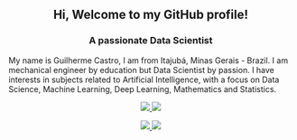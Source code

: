 <h2 align="center">Hi, Welcome to my GitHub profile!</h2>
<h3 align="center">A passionate Data Scientist</h3>
<p> 
My name is Guilherme Castro, I am from Itajubá, Minas Gerais - Brazil. I am mechanical engineer by education but Data Scientist by passion. I have interests in subjects related to Artificial Intelligence, with a focus on Data Science, Machine Learning, Deep Learning, Mathematics and Statistics.
</p>
<p align="center">
  <a href="mailto:guilherme.castrorl@gmail.com?
    subject=MessageTitle&amp;
    body=Message Content">
    <img src="https://img.shields.io/static/v1?label=Gmail&message=guilherme.castrorl@gmail.com&color=EA4335&style=for-the-badge&logo=Gmail">
  </a>
  <a href="https://www.linkedin.com/in/guilherme-castrorl/">
    <img src="https://img.shields.io/static/v1?label=LinkedIn&message=Guilherme%20Castro&color=0077B5&style=for-the-badge&logo=LinkedIn">
  </a>
</p>
<p align="center">
  <a href="https://guicastrorl.github.io/online-cv-pt/">
    <img src="https://img.shields.io/badge/Curriculum-000?style=for-the-badge&logo=ko-fi&logoColor=white">
  </a>
  <a href="https://guicastrorl.github.io/online-cv-pt/#personal-project">
    <img src="https://img.shields.io/badge/Portfólio-000?style=for-the-badge&logo=ko-fi&logoColor=white">
  </a>
</p>


